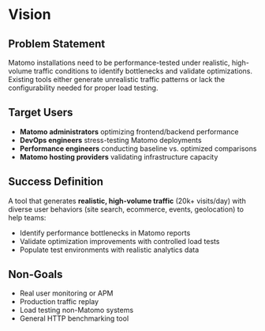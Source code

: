 # Vision

## Problem Statement
Matomo installations need to be performance-tested under realistic, high-volume traffic conditions to identify bottlenecks and validate optimizations. Existing tools either generate unrealistic traffic patterns or lack the configurability needed for proper load testing.

## Target Users
- **Matomo administrators** optimizing frontend/backend performance
- **DevOps engineers** stress-testing Matomo deployments
- **Performance engineers** conducting baseline vs. optimized comparisons
- **Matomo hosting providers** validating infrastructure capacity

## Success Definition
A tool that generates **realistic, high-volume traffic** (20k+ visits/day) with diverse user behaviors (site search, ecommerce, events, geolocation) to help teams:
- Identify performance bottlenecks in Matomo reports
- Validate optimization improvements with controlled load tests
- Populate test environments with realistic analytics data

## Non-Goals
- Real user monitoring or APM
- Production traffic replay
- Load testing non-Matomo systems
- General HTTP benchmarking tool
